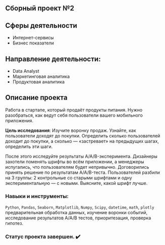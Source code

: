 ## Сборный проект №2

## Сферы деятельности
* Интернет-сервисы
* Бизнес показатели

## Направление деятельности:
- Data Analyst
- Маркетинговая аналитика
- Продуктовая аналитика

## Описание проекта

Работа в стартапе, который продаёт продукты питания. Нужно разобраться, как ведут себя пользователи вашего мобильного приложения. 

**Цель исследования**:
Изучите воронку продаж. Узнайте, как пользователи доходят до покупки. Определить сколько пользователей доходит до покупки, а сколько — «застревает» на предыдущих шагах, определить эти шаги.

После этого исследуйте результаты A/A/B-эксперимента. Дизайнеры захотели поменять шрифты во всём приложении, а менеджеры испугались, что пользователям будет непривычно. Договорились принять решение по результатам A/A/B-теста. Пользователей разбили на 3 группы: 2 контрольные со старыми шрифтами и одну экспериментальную — с новыми. Выясните, какой шрифт лучше.

### Навыки и инструменты:
`Python`, `Pandas`, `Seaborn`, `Matplotlib`, `Numpy`, `Scipy`, `datetime`, `math`, `plotly`
предварительная обработка данных, изучение воронки событий, исследование результатов A/A/B тестов, приоритезация, проверка гипотез. 

### Статус проекта завершен. :heavy_check_mark:
